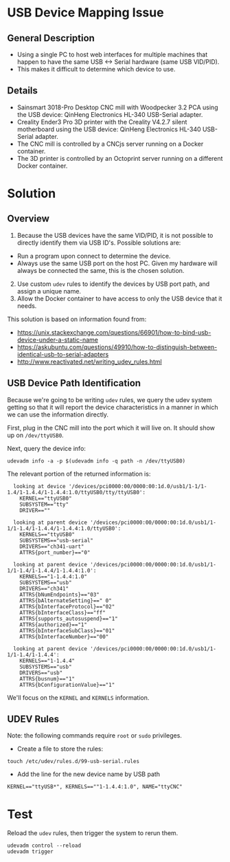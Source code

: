 # USB Device Mapping Issue

## General Description
* Using a single PC to host web interfaces for multiple machines that happen to have the same USB <-> Serial hardware (same USB VID/PID).  
* This makes it difficult to determine which device to use. 

## Details
* Sainsmart 3018-Pro Desktop CNC mill with Woodpecker 3.2 PCA using the USB device: QinHeng Electronics HL-340 USB-Serial adapter.
* Creality Ender3 Pro 3D printer with the Creality V4.2.7 silent motherboard using the USB device: QinHeng Electronics HL-340 USB-Serial adapter.
* The CNC mill is controlled by a CNCjs server running on a Docker container.
* The 3D printer is controlled by an Octoprint server running on a different Docker container.

# Solution

## Overview
1. Because the USB devices have the same VID/PID, it is not possible to directly identify them via USB ID's.  Possible solutions are:
  * Run a program upon connect to determine the device.
  * Always use the same USB port on the host PC. Given my hardware will always be connected the same, this is the chosen solution.
2. Use custom `udev` rules to identify the devices by USB port path, and assign a unique name.
3. Allow the Docker container to have access to only the USB device that it needs.

This solution is based on information found from:
* https://unix.stackexchange.com/questions/66901/how-to-bind-usb-device-under-a-static-name
* https://askubuntu.com/questions/49910/how-to-distinguish-between-identical-usb-to-serial-adapters
* http://www.reactivated.net/writing_udev_rules.html

## USB Device Path Identification

Because we're going to be writing `udev` rules, we query the udev system getting so that it will report the device characteristics in a manner in which we can use the information directly.  

First, plug in the CNC mill into the port which it will live on. It should show up on `/dev/ttyUSB0`.

Next, query the device info:
````
udevadm info -a -p $(udevadm info -q path -n /dev/ttyUSB0)
````

The relevant portion of the returned information is:
````
  looking at device '/devices/pci0000:00/0000:00:1d.0/usb1/1-1/1-1.4/1-1.4.4/1-1.4.4:1.0/ttyUSB0/tty/ttyUSB0':
    KERNEL=="ttyUSB0"
    SUBSYSTEM=="tty"
    DRIVER==""

  looking at parent device '/devices/pci0000:00/0000:00:1d.0/usb1/1-1/1-1.4/1-1.4.4/1-1.4.4:1.0/ttyUSB0':
    KERNELS=="ttyUSB0"
    SUBSYSTEMS=="usb-serial"
    DRIVERS=="ch341-uart"
    ATTRS{port_number}=="0"

  looking at parent device '/devices/pci0000:00/0000:00:1d.0/usb1/1-1/1-1.4/1-1.4.4/1-1.4.4:1.0':
    KERNELS=="1-1.4.4:1.0"
    SUBSYSTEMS=="usb"
    DRIVERS=="ch341"
    ATTRS{bNumEndpoints}=="03"
    ATTRS{bAlternateSetting}==" 0"
    ATTRS{bInterfaceProtocol}=="02"
    ATTRS{bInterfaceClass}=="ff"
    ATTRS{supports_autosuspend}=="1"
    ATTRS{authorized}=="1"
    ATTRS{bInterfaceSubClass}=="01"
    ATTRS{bInterfaceNumber}=="00"

  looking at parent device '/devices/pci0000:00/0000:00:1d.0/usb1/1-1/1-1.4/1-1.4.4':
    KERNELS=="1-1.4.4"
    SUBSYSTEMS=="usb"
    DRIVERS=="usb"
    ATTRS{busnum}=="1"
    ATTRS{bConfigurationValue}=="1"
````
We'll focus on the `KERNEL` and `KERNELS` information.

## UDEV Rules
Note: the following commands require `root` or `sudo` privileges.

* Create a file to store the rules:
````
touch /etc/udev/rules.d/99-usb-serial.rules
````
* Add the line for the new device name by USB path
````
KERNEL=="ttyUSB*", KERNELS==""1-1.4.4:1.0", NAME="ttyCNC"
````


# Test

Reload the `udev` rules, then trigger the system to rerun them.

````
udevadm control --reload
udevadm trigger
````


